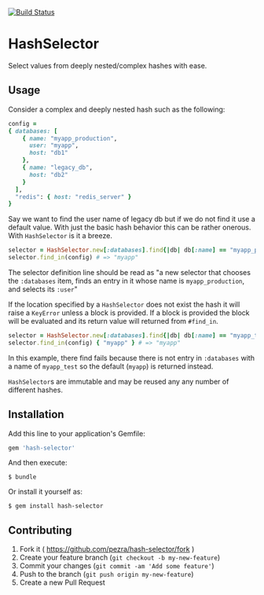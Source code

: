 [![Build Status](https://travis-ci.org/pezra/hash-selector.svg)](https://travis-ci.org/pezra/hash-selector)

# HashSelector

Select values from deeply nested/complex hashes with ease.

## Usage

Consider a complex and deeply nested hash such as the following:

```ruby
config =
{ databases: [
    { name: "myapp_production",
      user: "myapp",
      host: "db1"
    },
    { name: "legacy_db",
      host: "db2"
    }
  ],
  "redis": { host: "redis_server" }
}
```

Say we want to find the user name of legacy db but if we do not find it use a default value. With just the basic hash behavior this can be rather onerous. With `HashSelector` is it a breeze.

```ruby
selector = HashSelector.new[:databases].find{|db| db[:name] == "myapp_production"}[:user]
selector.find_in(config) # => "myapp"
```
The selector definition line should be read as "a new selector that chooses the `:databases` item, finds an entry in it whose name is `myapp_production`, and selects its `:user`"

If the location specified by a `HashSelector` does not exist the hash it will raise a `KeyError` unless a block is provided. If a block is provided the block will be evaluated and its return value will returned from `#find_in`.

```ruby
selector = HashSelector.new[:databases].find{|db| db[:name] == "myapp_test"}[:user]
selector.find_in(config) { "myapp" } # => "myapp"
```

In this example, there find fails because there is not entry in `:databases` with a name of `myapp_test` so the default (`myapp`) is returned instead.

`HashSelector`s are immutable and may be reused any any number of different hashes.

## Installation

Add this line to your application's Gemfile:

```ruby
gem 'hash-selector'
```

And then execute:

    $ bundle

Or install it yourself as:

    $ gem install hash-selector



## Contributing

1. Fork it ( https://github.com/pezra/hash-selector/fork )
2. Create your feature branch (`git checkout -b my-new-feature`)
3. Commit your changes (`git commit -am 'Add some feature'`)
4. Push to the branch (`git push origin my-new-feature`)
5. Create a new Pull Request
